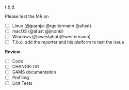 t.b.d.

Please test the MR on

- [ ] Linux (@jparnjai @rgoltermann @afust)
- [ ] macOS (@afust @jmonki)
- [ ] Windows (@cwestphal @lwestermann)
- [ ] T.b.d. add the reporter and his platform to test the issue

**Review**
- [ ] Code
- [ ] CHANGELOG
- [ ] GAMS documentation
- [ ] Profiling
- [ ] Unit Tests
